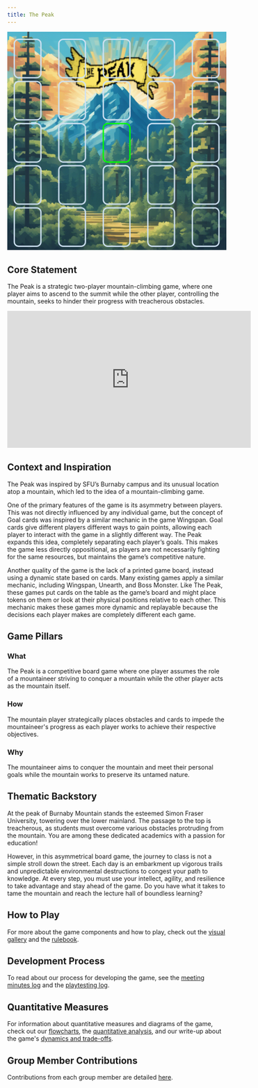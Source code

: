 ```yaml
---
title: The Peak
---
```


![board.png](board.png)

## Core Statement

The Peak is a strategic two-player mountain-climbing game, where one player aims to ascend to the summit while the other player, controlling the mountain, seeks to hinder their progress with treacherous obstacles.

<div style="text-align: center;"><iframe width="560" height="315" src="https://www.youtube.com/embed/cKfAqjg-BXE?si=ccU2Rh9fQIZpJ7iy" title="YouTube video player" frameborder="0" allow="accelerometer; autoplay; clipboard-write; encrypted-media; gyroscope; picture-in-picture; web-share" referrerpolicy="strict-origin-when-cross-origin" allowfullscreen></iframe></div>

## Context and Inspiration

The Peak was inspired by SFU’s Burnaby campus and its unusual location atop a mountain, which led to the idea of a mountain-climbing game.

One of the primary features of the game is its asymmetry between players. This was not directly influenced by any individual game, but the concept of Goal cards was inspired by a similar mechanic in the game Wingspan. Goal cards give different players different ways to gain points, allowing each player to interact with the game in a slightly different way. The Peak expands this idea, completely separating each player’s goals. This makes the game less directly oppositional, as players are not necessarily fighting for the same resources, but maintains the game’s competitive nature.

Another quality of the game is the lack of a printed game board, instead using a dynamic state based on cards. Many existing games apply a similar mechanic, including Wingspan, Unearth, and Boss Monster. Like The Peak, these games put cards on the table as the game’s board and might place tokens on them or look at their physical positions relative to each other. This mechanic makes these games more dynamic and replayable because the decisions each player makes are completely different each game.

## Game Pillars

### What

The Peak is a competitive board game where one player assumes the role of a mountaineer striving to conquer a mountain while the other player acts as the mountain itself.

### How

The mountain player strategically places obstacles and cards to impede the mountaineer's progress as each player works to achieve their respective objectives.

### Why

The mountaineer aims to conquer the mountain and meet their personal goals while the mountain works to preserve its untamed nature.

## Thematic Backstory

At the peak of Burnaby Mountain stands the esteemed Simon Fraser University, towering over the lower mainland. The passage to the top is treacherous, as students must overcome various obstacles protruding from the mountain. You are among these dedicated academics with a passion for education!

However, in this asymmetrical board game, the journey to class is not a simple stroll down the street. Each day is an embarkment up vigorous trails and unpredictable environmental destructions to congest your path to knowledge. At every step, you must use your intellect, agility, and resilience to take advantage and stay ahead of the game. Do you have what it takes to tame the mountain and reach the lecture hall of boundless learning?

## How to Play

For more about the game components and how to play, check out the [visual gallery](visual-gallery.md) and the [rulebook](rulebook.md).

## Development Process

To read about our process for developing the game, see the [meeting minutes log](minutes.md) and the [playtesting log](playtest-log.md).

## Quantitative Measures

For information about quantitative measures and diagrams of the game, check out our [flowcharts](flowcharts.md), the [quantitative analysis](analysis.md), and our write-up about the game's [dynamics and trade-offs](game-dynamics.md).

## Group Member Contributions

Contributions from each group member are detailed [here](contributions.md).
